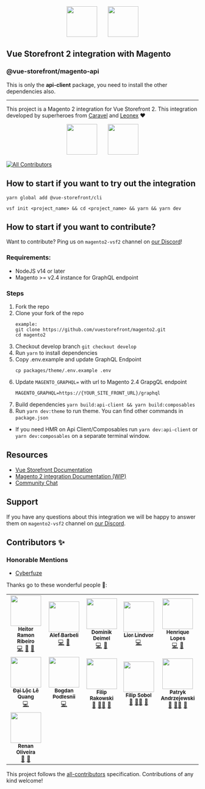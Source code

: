 <div align="center">
<img src="https://blog.vuestorefront.io/wp-content/uploads/2020/01/1QU9F6hQlFyHsJIbsdmt6FA.png" height="80px"/>  <img src="https://upload.wikimedia.org/wikipedia/commons/thumb/5/55/Magento_Logo.svg/2560px-Magento_Logo.svg.png" height="80px"/>
</div>

## Vue Storefront 2 integration with Magento

### @vue-storefront/magento-api

This is only the **api-client** package, you need to install the other dependencies also.

------

This project is a Magento 2 integration for Vue Storefront 2.
This integration developed by superheroes from [Caravel](https://github.com/caravelx) and [Leonex](https://www.leonex.de/) ❤️

<div align="center">
<img src="https://user-images.githubusercontent.com/1626923/127100067-98eda368-94e3-47dd-b824-842d38dc8550.png" height="80px"/>  <img src="https://user-images.githubusercontent.com/1626923/127100001-7607c515-474d-449d-b9df-1c710f966f0a.png" height="80px"/>
</div>

<!-- ALL-CONTRIBUTORS-BADGE:START - Do not remove or modify this section -->
[![All Contributors](https://img.shields.io/badge/all_contributors-11-orange.svg?style=flat-square)](#contributors-)
<!-- ALL-CONTRIBUTORS-BADGE:END -->


## How to start if you want to try out the integration

```
yarn global add @vue-storefront/cli
```
```
vsf init <project_name> && cd <project_name> && yarn && yarn dev
```

## How to start if you want to contribute?

Want to contribute? Ping us on `magento2-vsf2` channel on [our Discord](https://discord.vuestorefront.io)!
### Requirements:
  - NodeJS v14 or later
  - Magento >= v2.4 instance for GraphQL endpoint
### Steps
1. Fork the repo
2. Clone your fork of the repo
    ```
    example:
    git clone https://github.com/vuestorefront/magento2.git
    cd magento2
    ```
3. Checkout develop branch `git checkout develop`
4. Run `yarn` to install dependencies
5. Copy .env.example and update GraphQL Endpoint
    ```
    cp packages/theme/.env.example .env
    ```
6. Update `MAGENTO_GRAPHQL=` with url to Magento 2.4 GrapgQL endpoint
    ```
    MAGENTO_GRAPHQL=https://{YOUR_SITE_FRONT_URL}/graphql
    ```
7. Build dependencies `yarn build:api-client && yarn build:composables`
8. Run `yarn dev:theme` to run theme. You can find other commands in `package.json`
- If you need HMR on Api Client/Composables run `yarn dev:api-client` or `yarn dev:composables` on a separate terminal window.

## Resources

- [Vue Storefront Documentation](https://docs.vuestorefront.io/v2/)
- [Magento 2 integration Documentation (WIP)](https://docs.vuestorefront.io/magento)
- [Community Chat](https://discord.vuestorefront.io)

## Support

If you have any questions about this integration we will be happy to answer them on  `magento2-vsf2` channel on [our Discord](discord.vuestorefront.io).

## Contributors ✨

### Honorable Mentions
- [Cyberfuze](https://cyberfuze.com/)

Thanks go to these wonderful people 🙌:

<!-- ALL-CONTRIBUTORS-LIST:START - Do not remove or modify this section -->
<!-- prettier-ignore-start -->
<!-- markdownlint-disable -->
<table>
  <tr>
    <td align="center"><a href="https://github.com/bloodf"><img src="https://avatars.githubusercontent.com/u/1626923?v=4?s=80" width="80px;" alt=""/><br /><sub><b>Heitor Ramon Ribeiro</b></sub></a><br /><a href="https://github.com/vuestorefront/magento2/commits?author=bloodf" title="Code">💻</a> <a href="#maintenance-bloodf" title="Maintenance">🚧</a> <a href="#projectManagement-bloodf" title="Project Management">📆</a></td>
    <td align="center"><a href="https://github.com/alefbarbeli"><img src="https://avatars.githubusercontent.com/u/7727647?v=4?s=80" width="80px;" alt=""/><br /><sub><b>Alef Barbeli</b></sub></a><br /><a href="https://github.com/vuestorefront/magento2/commits?author=alefbarbeli" title="Code">💻</a> <a href="https://github.com/vuestorefront/magento2/commits?author=alefbarbeli" title="Documentation">📖</a></td>
    <td align="center"><a href="https://github.com/domideimel"><img src="https://avatars.githubusercontent.com/u/32941053?v=4?s=80" width="80px;" alt=""/><br /><sub><b>Dominik Deimel</b></sub></a><br /><a href="https://github.com/vuestorefront/magento2/commits?author=domideimel" title="Code">💻</a> <a href="https://github.com/vuestorefront/magento2/commits?author=domideimel" title="Documentation">📖</a></td>
    <td align="center"><a href="https://github.com/LiorLindvor"><img src="https://avatars.githubusercontent.com/u/6757942?v=4?s=80" width="80px;" alt=""/><br /><sub><b>Lior Lindvor</b></sub></a><br /><a href="https://github.com/vuestorefront/magento2/commits?author=LiorLindvor" title="Code">💻</a></td>
    <td align="center"><a href="https://github.com/hcmlopes"><img src="https://avatars.githubusercontent.com/u/20449158?v=4?s=80" width="80px;" alt=""/><br /><sub><b>Henrique Lopes</b></sub></a><br /><a href="https://github.com/vuestorefront/magento2/commits?author=hcmlopes" title="Code">💻</a> <a href="https://github.com/vuestorefront/magento2/commits?author=hcmlopes" title="Documentation">📖</a></td>
  </tr>
  <tr>
    <td align="center"><a href="https://github.com/DaiLoc5698"><img src="https://avatars.githubusercontent.com/u/76195735?v=4?s=80" width="80px;" alt=""/><br /><sub><b>Đại Lộc Lê Quang</b></sub></a><br /><a href="https://github.com/vuestorefront/magento2/commits?author=DaiLoc5698" title="Code">💻</a></td>
    <td align="center"><a href="https://mediabridge.solutions/"><img src="https://avatars.githubusercontent.com/u/10129233?v=4?s=80" width="80px;" alt=""/><br /><sub><b>Bogdan Podlesnii</b></sub></a><br /><a href="https://github.com/vuestorefront/magento2/commits?author=zfmaster" title="Code">💻</a></td>
    <td align="center"><a href="https://github.com/filrak"><img src="https://avatars.githubusercontent.com/u/15185752?v=4?s=80" width="80px;" alt=""/><br /><sub><b>Filip Rakowski</b></sub></a><br /><a href="#question-filrak" title="Answering Questions">💬</a> <a href="#mentoring-filrak" title="Mentoring">🧑‍🏫</a> <a href="https://github.com/vuestorefront/magento2/pulls?q=is%3Apr+reviewed-by%3Afilrak" title="Reviewed Pull Requests">👀</a></td>
    <td align="center"><a href="https://github.com/filipsobol"><img src="https://avatars.githubusercontent.com/u/4145208?v=4?s=80" width="80px;" alt=""/><br /><sub><b>Filip Sobol</b></sub></a><br /><a href="#question-filipsobol" title="Answering Questions">💬</a> <a href="#mentoring-filipsobol" title="Mentoring">🧑‍🏫</a> <a href="https://github.com/vuestorefront/magento2/pulls?q=is%3Apr+reviewed-by%3Afilipsobol" title="Reviewed Pull Requests">👀</a></td>
    <td align="center"><a href="https://github.com/andrzejewsky"><img src="https://avatars.githubusercontent.com/u/7943292?v=4?s=80" width="80px;" alt=""/><br /><sub><b>Patryk Andrzejewski</b></sub></a><br /><a href="#question-andrzejewsky" title="Answering Questions">💬</a> <a href="#mentoring-andrzejewsky" title="Mentoring">🧑‍🏫</a> <a href="https://github.com/vuestorefront/magento2/pulls?q=is%3Apr+reviewed-by%3Aandrzejewsky" title="Reviewed Pull Requests">👀</a></td>
  </tr>
  <tr>
    <td align="center"><a href="https://github.com/renanoliveira0"><img src="https://avatars.githubusercontent.com/u/1081576?v=4?s=80" width="80px;" alt=""/><br /><sub><b>Renan Oliveira</b></sub></a><br /><a href="#tool-renanoliveira0" title="Tools">🔧</a> <a href="#plugin-renanoliveira0" title="Plugin/utility libraries">🔌</a></td>
  </tr>
</table>

<!-- markdownlint-restore -->
<!-- prettier-ignore-end -->

<!-- ALL-CONTRIBUTORS-LIST:END -->

This project follows the [all-contributors](https://github.com/all-contributors/all-contributors) specification. Contributions of any kind welcome!
